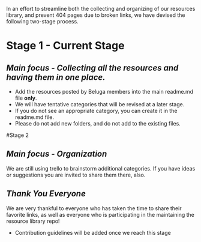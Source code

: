 In an effort to streamline both the collecting and organizing of our resources library, and prevent 404 pages due to broken links, we have devised the following two-stage process.

# Stage 1 - **Current Stage**

## *Main focus - Collecting all the resources and having them in one place.*

* Add the resources posted by Beluga members into the main readme.md file **only**. 
* We will have tentative categories that will be revised at a later stage. 
* If you do not see an appropriate category, you can create it in the readme.md file.
* Please do not add new folders, and do not add to the existing files. 

#Stage 2 

## *Main focus - Organization*
We are still using trello to brainstorm additional categories.  If you have ideas or suggestions you are invited to share them there, also.  

## *Thank You Everyone*
We are very thankful to everyone who has taken the time to share their favorite links, as well as everyone who is participating in the maintaining the resource library repo!

* Contribution guidelines will be added once we reach this stage
